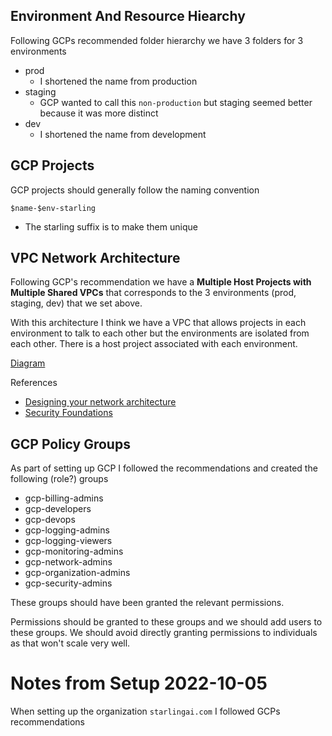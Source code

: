 ## Environment And Resource Hiearchy

Following GCPs recommended folder hierarchy we have 3 folders for 3 environments

* prod
  * I shortened the name from production
* staging
  *  GCP wanted to call this `non-production` but staging seemed better because it was more distinct
* dev
  *  I shortened the name from development

## GCP Projects 

GCP projects should generally follow the naming convention

`$name-$env-starling`

* The starling suffix is to make them unique


## VPC Network Architecture

Following GCP's recommendation we have a **Multiple Host Projects with Multiple Shared VPCs**
that corresponds to the 3 environments (prod, staging, dev) that we set above.

With this architecture I think we have a VPC that allows projects in each environment to talk to each other
but the environments are isolated from each other. There is a host project associated with each environment.

[Diagram](./images/shared_vpc_architecture_diagram.svg)

References

* [Designing your network architecture](https://cloud.google.com/architecture/framework/system-design/networking?_ga=2.228904924.-1724403252.1664976400)
* [Security Foundations](https://cloud.google.com/architecture/security-foundations?_ga=2.228904924.-1724403252.1664976400)


## GCP Policy Groups

As part of setting up GCP I followed the recommendations and created the following (role?) groups

* gcp-billing-admins
* gcp-developers
* gcp-devops
* gcp-logging-admins
* gcp-logging-viewers
* gcp-monitoring-admins
* gcp-network-admins
* gcp-organization-admins
* gcp-security-admins

These groups should have been granted the relevant permissions.

Permissions should be granted to these groups and we should add users to these groups. We should avoid directly
granting permissions to individuals as that won't scale very well.

# Notes from Setup 2022-10-05

When setting up the organization `starlingai.com` I followed GCPs recommendations




